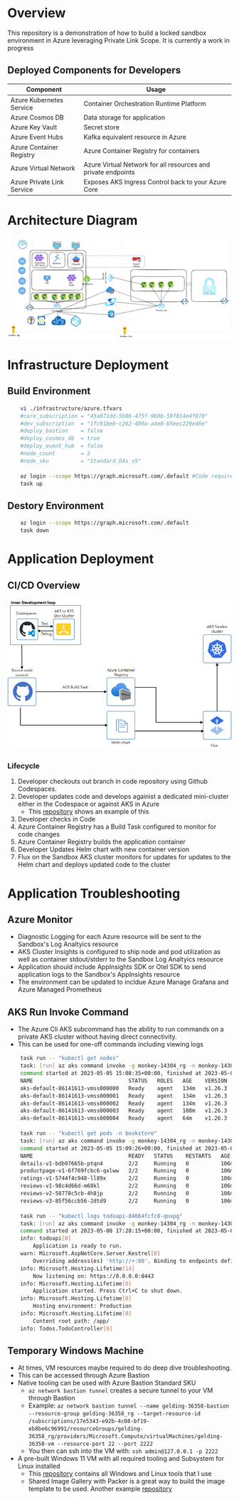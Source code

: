 # Overview

This repository is a demonstration of how to build a locked sandbox environment in Azure leveraging Private Link Scope. It is currently a work in progress

## Deployed Components for Developers
Component | Usage
------ | ------
Azure Kubernetes Service | Container Orchestration Runtime Platform  
Azure Cosmos DB | Data storage for application 
Azure Key Vault | Secret store 
Azure Event Hubs | Kafka equivalent resource in Azure
Azure Container Registry | Azure Container Registry for containers
Azure Virtual Network  | Azure Virtual Network for all resources and private endpoints
Azure Private Link Service | Exposes AKS Ingress Control back to your Azure Core

# Architecture Diagram
![overview](./.assets/privatelink-service-demo.png)

# Infrastructure Deployment 
## Build Environment
```bash
    vi ./infrastructure/azure.tfvars
    #core_subscription = "43a071dd-5b86-475f-960b-59f814e4f070"
    #dev_subscription  = "1fc91beb-c262-400a-a4e0-b5eec229e46e"
    #deploy_bastion    = false
    #deploy_cosmos_db  = true
    #deploy_event_hub  = false
    #node_count        = 3
    #node_sku          = "Standard_D4s_v5"

    az login --scope https://graph.microsoft.com/.default #Code requires AAD permissions 
    task up
```
## Destory Environment
```bash
    az login --scope https://graph.microsoft.com/.default
    task down
```

# Application Deployment
## CI/CD Overview
![overview](./.assets/cicd.png)

### Lifecycle
1. Developer checkouts out branch in code repository using Github Codespaces.
1. Developer updates code and develops againist a dedicated mini-cluster either in the Codespace or against AKS in Azure
    * This [repository](https://github.com/briandenicola/codespaces-developer-demo) shows an example of this
1. Developer checks in Code
1. Azure Container Registry has a Build Task configured to monitor for code changes
1. Azure Container Registry builds the application container
1. Developer Updates Helm chart with new container version
1. Flux on the Sandbox AKS cluster monitors for updates for updates to the Helm chart and deploys updated code to the cluster

# Application Troubleshooting 
##  Azure Monitor
* Diagnostic Logging for each Azure resource will be sent to the Sandbox's Log Analtyics resource 
* AKS Cluster Insights is configured to ship node and pod utilization as well as container stdout/stderr to the Sandbox Log Analtyics resource
* Application should include AppInsights SDK or Otel SDK to send application logs to the Sandbox's AppInsights resource
* The environment can be updated to incldue Azure Manage Grafana and Azure Managed Prometheus 

## AKS Run Invoke Command
* The Azure Cli AKS subcommand has the ability to run commands on a private AKS cluster without having direct connectivity.  
* This can be used for one-off commands including viewing logs
```bash
    task run -- "kubectl get nodes" 
    task: [run] az aks command invoke -g monkey-14304_rg -n monkey-14304-aks --command 'kubectl get nodes'
    command started at 2023-05-05 15:08:35+00:00, finished at 2023-05-05 15:08:36+00:00 with exitcode=0
    NAME                              STATUS   ROLES   AGE    VERSION
    aks-default-86141613-vmss000000   Ready    agent   134m   v1.26.3
    aks-default-86141613-vmss000001   Ready    agent   134m   v1.26.3
    aks-default-86141613-vmss000002   Ready    agent   134m   v1.26.3
    aks-default-86141613-vmss000003   Ready    agent   108m   v1.26.3
    aks-default-86141613-vmss000004   Ready    agent   64m    v1.26.3

    task run -- "kubectl get pods -n bookstore" 
    task: [run] az aks command invoke -g monkey-14304_rg -n monkey-14304-aks --command 'kubectl get pods -n bookstore'
    command started at 2023-05-05 15:09:26+00:00, finished at 2023-05-05 15:09:27+00:00 with exitcode=0
    NAME                              READY   STATUS    RESTARTS   AGE
    details-v1-bdb97665b-ptqn4        2/2     Running   0          106m
    productpage-v1-6f769fcbc6-qxlww   2/2     Running   0          106m
    ratings-v1-5744f4c948-ll89x       2/2     Running   0          106m
    reviews-v1-98c4d66d-m68kl         2/2     Running   0          106m
    reviews-v2-58778c5cb-4h8jp        2/2     Running   0          106m
    reviews-v3-85f56ccb56-2dtd9       2/2     Running   0          106m

    task run -- "kubectl logs todoapi-84664fcfc8-qnxpg"
    task: [run] az aks command invoke -g monkey-14304_rg -n monkey-14304-aks --command "kubectl logs todoapi-84664fcfc8-qnxpg"
    command started at 2023-05-08 17:28:15+00:00, finished at 2023-05-08 17:28:16+00:00 with exitcode=0
    info: todoapi[0]
        Application is ready to run.
    warn: Microsoft.AspNetCore.Server.Kestrel[0]
        Overriding address(es) 'http://+:80'. Binding to endpoints defined via IConfiguration and/or UseKestrel() instead.
    info: Microsoft.Hosting.Lifetime[14]
        Now listening on: https://0.0.0.0:8443
    info: Microsoft.Hosting.Lifetime[0]
        Application started. Press Ctrl+C to shut down.
    info: Microsoft.Hosting.Lifetime[0]
        Hosting environment: Production
    info: Microsoft.Hosting.Lifetime[0]
        Content root path: /app/
    info: Todos.TodoController[0]
```

## Temporary Windows Machine
* At times, VM resources maybe required to do deep dive troubleshooting.  
* This can be accessed through Azure Bastion
* Native tooling can be used with Azure Bastion Standard SKU
    * `az network bastion tunnel` creates a secure tunnel to your VM through Bastion
    * Example: `az network bastion tunnel --name gelding-36358-bastion --resource-group gelding-36358_rg --target-resource-id /subscriptions/17e5343-e92b-4c08-bf19-eb8be6c96991/resourceGroups/gelding-36358_rg/providers/Microsoft.Compute/virtualMachines/gelding-36358-vm --resource-port 22 --port 2222`
    * You then can ssh into the VM with: `ssh admin@127.0.0.1 -p 2222`
* A pre-built Windows 11 VM with all required tooling and Subsystem for Linux installed
    * This [repository](https://github.com/briandenicola/tooling) contains all Windows and Linux tools that I use
    * Shared Image Gallery with Packer is a great way to build the image template to be used. Another example [repository](https://github.com/briandenicola/azure-windows-template-with-packer/tree/main/scripts)
